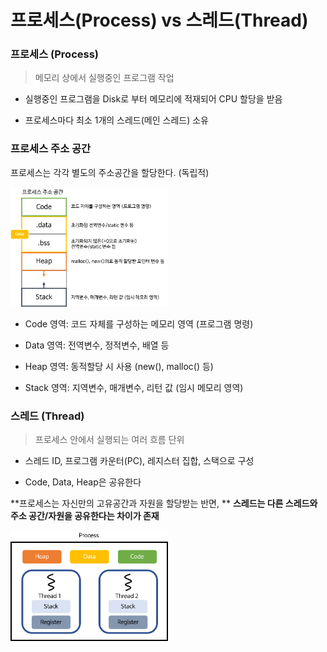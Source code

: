 # 프로세스(Process) vs 스레드(Thread)

### 프로세스 (Process)

> 메모리 상에서 실행중인 프로그램 작업

- 실행중인 프로그램을 Disk로 부터 메모리에 적재되어 CPU 할당을 받음

- 프로세스마다 최소 1개의 스레드(메인 스레드) 소유



### 프로세스 주소 공간

프로세스는 각각 별도의 주소공간을 할당한다. (독립적)

<img src="image\processAddrSpace.png" alt="processAddrSpace" width="50%" height="50%" />

* Code 영역: 코드 자체를 구성하는 메모리 영역 (프로그램 명령)

* Data 영역: 전역변수, 정적변수, 배열 등

* Heap 영역: 동적할당 시 사용 (new(), malloc() 등)

* Stack 영역: 지역변수, 매개변수, 리턴 값 (임시 메모리 영역)

  

### 스레드 (Thread)

> 프로세스 안에서 실행되는 여러 흐름 단위

- 스레드 ID, 프로그램 카운터(PC), 레지스터 집합, 스택으로 구성

- Code, Data, Heap은 공유한다

**프로세스는 자신만의 고유공간과 자원을 할당받는 반면, **
**스레드는 다른 스레드와 주소 공간/자원을 공유한다는 차이가 존재**

<img src="image\Thread.png" width="50%" height="50%"/>